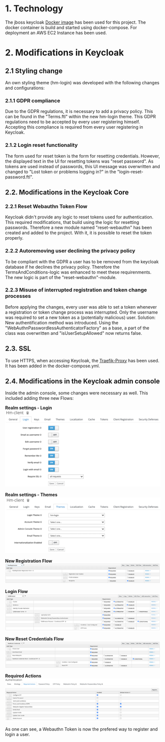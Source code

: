 # 1. Technology
The jboss keycloak [Docker image](https://hub.docker.com/r/jboss/keycloak) has been used for this project. The docker container is build and started using docker-compose.
For deployment an AWS EC2 Instance has been used.

# 2. Modifications in Keycloak

## 2.1 Styling change
An own styling theme (hm-login) was developed with the following changes and configurations:
### 2.1.1 GDPR compliance
Due to the GDPR regulations, it is necessary to add a privacy policy. This can be found in the "Terms.ftl" within the new hm-login theme. This GDPR regulations need to be accepted by every user registering himself. Accepting this compliance is required from every user registering in Keycloak.

### 2.1.2 Login reset functionality
The form used for reset token is the form for resetting credentials. However, the displayed text in the UI for resetting tokens was "reset password". As tokens are used instead of passwords, this UI message was overwritten and changed to "Lost token or problems logging in?" in the "login-reset-password.ftl".


## 2.2. Modifications in the Keycloak Core

### 2.2.1 Reset Webauthn Token Flow
Keycloak didn't provide any logic to reset tokens used for authentication. This required modifications, that build using the logic for resetting passwords.
Therefore a new module named "reset-webauthn" has been created and added to the project. With it, it is possible to reset the token properly.

### 2.2.2 Autoremoving user declining the privacy policy
To be compliant with the GDPR a user has to be removed from the keycloak database if he declines the privacy policy. Therefore the TermsAndConditions-logic was enhanced to meet these requirenments. The new logic is part of the "reset-webauthn"-module.

### 2.2.3 Misuse of interrupted registration and token change processes 
Before applying the changes, every user was able to set a token whenever a registration or token change process was interrupted. Only the username was required to set a new token as a (potentially malicious) user. Solution: New authentification method was introduced. Using the "WebAuthnPasswordlessAuthenticatorFactory" as a base, a part of the class was overwritten and "isUserSetupAllowed" now returns false. 

## 2.3. SSL
To use HTTPS, when accessing Keycloak, the [Traefik-Proxy](https://doc.traefik.io/traefik/) has been used. It has been added in the docker-compose.yml.

## 2.4. Modifications in the Keycloak admin console

Inside the admin console, some changes were necessary as well. This included adding three new Flows:

**Realm settings - Login**
![Realm_Settings_Client_Login](images/Realm_Settings_Client_Login.png)

**Realm settings - Themes**
![Real_Settings_Themes](images/Real_Settings_Themes.png)

**New Registration Flow**
![reg_flow](images/reg_flow.png)

**Login Flow**
![login_flow](images/login_flow.png)

**New Reset Credentials Flow**
![reset_flow](images/reset_flow.png)

**Required Actions**
![Authentication_Required_Actions](images/Authentication_Required_Actions.png)

As one can see, a Webauthn Token is now the prefered way to register and login a user.
